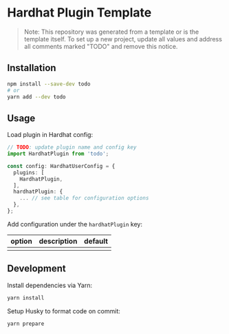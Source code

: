 # Hardhat Plugin Template

> Note: This repository was generated from a template or is the template itself. To set up a new project, update all values and address all comments marked "TODO" and remove this notice.

## Installation

<!-- TODO: set package name -->

```bash
npm install --save-dev todo
# or
yarn add --dev todo
```

## Usage

Load plugin in Hardhat config:

```typescript
// TODO: update plugin name and config key
import HardhatPlugin from 'todo';

const config: HardhatUserConfig = {
  plugins: [
    HardhatPlugin,
  ],
  hardhatPlugin: {
    ... // see table for configuration options
  },
};
```

<!-- TODO: populate table and update config key -->

Add configuration under the `hardhatPlugin` key:

| option | description | default |
| ------ | ----------- | ------- |
|        |             |         |

## Development

Install dependencies via Yarn:

```bash
yarn install
```

Setup Husky to format code on commit:

```bash
yarn prepare
```
